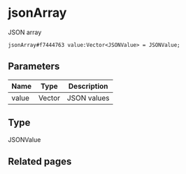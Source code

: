 # jsonArray
JSON array

```
jsonArray#f7444763 value:Vector<JSONValue> = JSONValue;
```

## Parameters
| Name | Type | Description |
| ---- | :----: | ----------- |
| value | Vector<JSONValue> | JSON values |


## Type
JSONValue

## Related pages
